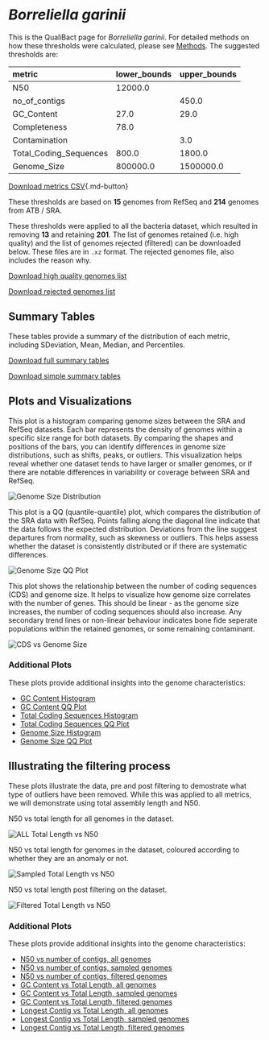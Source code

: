# *Borreliella garinii*

This is the QualiBact page for *Borreliella garinii*. For detailed methods on how these thresholds were calculated, please see [Methods](../../methods.md).
The suggested thresholds are: 

| metric                 | lower_bounds   | upper_bounds   |
|:-----------------------|:---------------|:---------------|
| N50                    | 12000.0        |                |
| no_of_contigs          |                | 450.0          |
| GC_Content             | 27.0           | 29.0           |
| Completeness           | 78.0           |                |
| Contamination          |                | 3.0            |
| Total_Coding_Sequences | 800.0          | 1800.0         |
| Genome_Size            | 800000.0       | 1500000.0      |

[Download metrics CSV](Borreliella_garinii_metrics.csv){.md-button}


These thresholds are based on **15** genomes from RefSeq and **214** genomes from ATB / SRA.

These thresholds were applied to all the bacteria dataset, which resulted in removing **13** and retaining **201**.
The list of genomes retained (i.e. high quality) and the list of genomes rejected (filtered) can be downloaded below. These files are in `.xz` format. The rejected genomes file, also includes the reason why.

[Download high quality genomes list](Borreliella_garinii_high_quality_genomes.csv.xz)


[Download rejected genomes list](Borreliella_garinii_filtered_out_genomes.csv.xz)



## Summary Tables
These tables provide a summary of the distribution of each metric, including SDeviation, Mean, Median, and Percentiles.

[Download full summary tables](summary.csv)

[Download simple summary tables](selected_summary.csv)

## Plots and Visualizations

This plot is a histogram comparing genome sizes between the SRA and RefSeq datasets. Each bar represents the density of genomes within a specific size range for both datasets. By comparing the shapes and positions of the bars, you can identify differences in genome size distributions, such as shifts, peaks, or outliers. This visualization helps reveal whether one dataset tends to have larger or smaller genomes, or if there are notable differences in variability or coverage between SRA and RefSeq.

![Genome Size Distribution](Genome_Size_refseq_histogram_kde.png)

This plot is a QQ (quantile-quantile) plot, which compares the distribution of the SRA data with RefSeq. Points falling along the diagonal line indicate that the data follows the expected distribution. Deviations from the line suggest departures from normality, such as skewness or outliers. This helps assess whether the dataset is consistently distributed or if there are systematic differences.

![Genome Size QQ Plot](Genome_Size_refseq_qqplot.png)

This plot shows the relationship between the number of coding sequences (CDS) and genome size. It helps to visualize how genome size correlates with the number of genes. This should be linear - as the genome size increases, the number of coding sequences should also increase. Any secondary trend lines or non-linear behaviour indicates bone fide seperate populations within the retained genomes, or some remaining contaminant. 

![CDS vs Genome Size](Borreliella_garinii_CDS_vs_Genome_Size.png)

### Additional Plots

These plots provide additional insights into the genome characteristics:

- [GC Content Histogram](GC_Content_refseq_histogram_kde.png)
- [GC Content QQ Plot](GC_Content_refseq_qqplot.png)
- [Total Coding Sequences Histogram](Total_Coding_Sequences_refseq_histogram_kde.png)
- [Total Coding Sequences QQ Plot](Total_Coding_Sequences_refseq_qqplot.png)
- [Genome Size Histogram](Genome_Size_refseq_histogram_kde.png)
- [Genome Size QQ Plot](Genome_Size_refseq_qqplot.png)
## Illustrating the filtering process
These plots illustrate the data, pre and post filtering to demostrate what type of outliers have been removed. While this was applied to all metrics, we will demonstrate using total assembly length and N50.

N50 vs total length for all genomes in the dataset.

![ALL Total Length vs N50](Borreliella_garinii_all_total_length_N50.png)

N50 vs total length for genomes in the dataset, coloured according to whether they are an anomaly or not.

![Sampled Total Length vs N50](Borreliella_garinii_sample_total_length_N50.png)

N50 vs total length post filtering on the dataset.

![Filtered Total Length vs N50](Borreliella_garinii_filt_total_length_N50.png)

### Additional Plots

These plots provide additional insights into the genome characteristics:

- [N50 vs number of contigs, all genomes](Borreliella_garinii_all_N50_number.png)
- [N50 vs number of contigs, sampled genomes](Borreliella_garinii_sample_N50_number.png)
- [N50 vs number of contigs, filtered genomes](Borreliella_garinii_filt_N50_number.png)
- [GC Content vs Total Length, all genomes](Borreliella_garinii_all_total_length_GC_Content.png)
- [GC Content vs Total Length, sampled genomes](Borreliella_garinii_sample_total_length_GC_Content.png)
- [GC Content vs Total Length, filtered genomes](Borreliella_garinii_filt_total_length_GC_Content.png)
- [Longest Contig vs Total Length, all genomes](Borreliella_garinii_all_total_length_longest.png)
- [Longest Contig vs Total Length, sampled genomes](Borreliella_garinii_sample_total_length_longest.png)
- [Longest Contig vs Total Length, filtered genomes](Borreliella_garinii_filt_total_length_longest.png)
